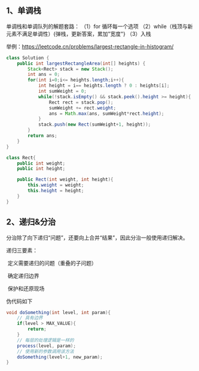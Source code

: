 ## 1、单调栈

   单调栈和单调队列的解题套路：
     （1）for 循环每一个选项
     （2）while（栈顶与新元素不满足单调性）{弹栈，更新答案，累加"宽度"}
     （3）入栈

举例：https://leetcode.cn/problems/largest-rectangle-in-histogram/

```java
class Solution {
    public int largestRectangleArea(int[] heights) {
        Stack<Rect> stack = new Stack();
        int ans = 0;
        for(int i=0;i<= heights.length;i++){
            int height = i== heights.length ? 0 : heights[i];
            int sumWeight = 0;
            while(!stack.isEmpty() && stack.peek().height >= height){
                Rect rect = stack.pop();
                sumWeight += rect.weight;
                ans = Math.max(ans, sumWeight*rect.height);
            }
            stack.push(new Rect(sumWeight+1, height));
        }
        return ans;
    }
}

class Rect{
    public int weight;
    public int height;

    public Rect(int weight, int height){
        this.weight = weight;
        this.height = height;
    }
}
```



## 2、递归&分治

分治除了向下递归“问题”，还要向上合并“结果”，因此分治一般使用递归解决。

递归三要素：

​	定义需要递归的问题（重叠的子问题）

​	确定递归边界

​	保护和还原现场

伪代码如下

````java
void doSomething(int level, int param){
	// 具有边界
	if(level > MAX_VALUE){
		return;
	}
	// 每层的处理逻辑是一样的
	process(level, param);
	// 使用新的参数调用该方法
	doSomething(level+1, new_param);
}
````

